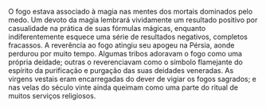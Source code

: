 ﻿O fogo estava associado à magia nas mentes dos mortais dominados pelo medo. Um devoto da magia lembrará vividamente um resultado positivo por casualidade na prática de suas fórmulas mágicas, enquanto indiferentemente esquece uma série de resultados negativos, completos fracassos. A reverência ao fogo atingiu seu apogeu na Pérsia, aonde perdurou por muito tempo. Algumas tribos adoravam o fogo como uma própria deidade; outras o reverenciavam como o símbolo flamejante do espírito da purificação e purgação das suas deidades veneradas. As virgens vestais eram encarregadas do dever de vigiar os fogos sagrados; e nas velas do século vinte ainda queimam como uma parte do ritual de muitos serviços religiosos.